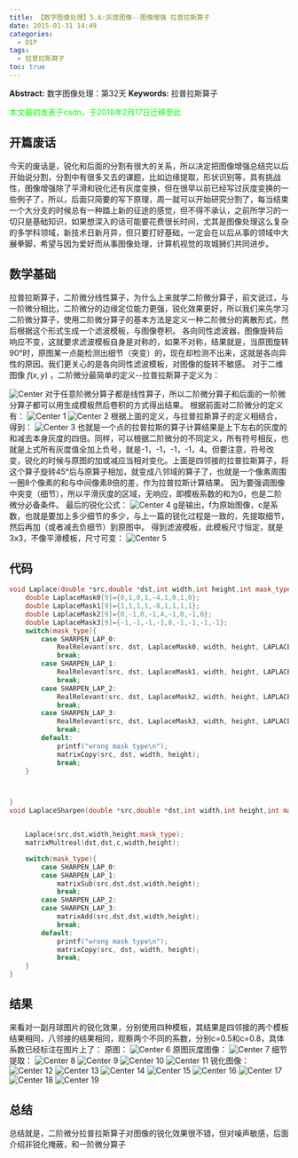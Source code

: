 ```yaml
---
title: 【数字图像处理】5.6:灰度图像--图像增强 拉普拉斯算子
date: 2015-01-31 14:49
categories:
  - DIP
tags:
  - 拉普拉斯算子
toc: true
---
```

**Abstract:** 数字图像处理：第32天
**Keywords:** 拉普拉斯算子
<!--more-->
<font color="00FF00">本文最初发表于csdn，于2018年2月17日迁移至此</font>
## 开篇废话
今天的废话是，锐化和后面的分割有很大的关系，所以决定把图像增强总结完以后开始说分割，分割中有很多又去的课题，比如边缘提取，形状识别等，具有挑战性，图像增强除了平滑和锐化还有灰度变换，但在很早以前已经写过灰度变换的一些例子了，所以，后面只简要的写下原理，周一就可以开始研究分割了，每当结束一个大分支的时候总有一种踏上新的征途的感觉，但不得不承认，之前所学习的一切只是基础知识，如果想深入的话可能要花费很长时间，尤其是图像处理这么复杂的多学科领域，新技术日新月异，但只要打好基础，一定会在以后从事的领域中大展拳脚，希望与因为爱好而从事图像处理，计算机视觉的攻城狮们共同进步。
## 数学基础
拉普拉斯算子，二阶微分线性算子，为什么上来就学二阶微分算子，前文说过，与一阶微分相比，二阶微分的边缘定位能力更强，锐化效果更好，所以我们来先学习二阶微分算子，使用二阶微分算子的基本方法是定义一种二阶微分的离散形式，然后根据这个形式生成一个滤波模板，与图像卷积。
各向同性滤波器，图像旋转后响应不变，这就要求滤波模板自身是对称的，如果不对称，结果就是，当原图旋转90°时，原图某一点能检测出细节（突变）的，现在却检测不出来，这就是各向异性的原因。我们更关心的是各向同性滤波模板，对图像的旋转不敏感。
对于二维图像 $f(x,y)$ ，二阶微分最简单的定义--拉普拉斯算子定义为：

![Center][]
对于任意阶微分算子都是线性算子，所以二阶微分算子和后面的一阶微分算子都可以用生成模板然后卷积的方式得出结果。
根据前面对二阶微分的定义有：
![Center 1][]
![Center 2][]
根据上面的定义，与拉普拉斯算子的定义相结合，得到：
![Center 3][]
也就是一个点的拉普拉斯的算子计算结果是上下左右的灰度的和减去本身灰度的四倍。同样，可以根据二阶微分的不同定义，所有符号相反，也就是上式所有灰度值全加上负号，就是-1，-1，-1，-1，4。但要注意，符号改变，锐化的时候与原图的加或减应当相对变化。上面是四邻接的拉普拉斯算子，将这个算子旋转45°后与原算子相加，就变成八邻域的算子了，也就是一个像素周围一圈8个像素的和与中间像素8倍的差，作为拉普拉斯计算结果。
因为要强调图像中突变（细节），所以平滑灰度的区域，无响应，即模板系数的和为0，也是二阶微分必备条件。
最后的锐化公式：
![Center 4][]
g是输出，f为原始图像，c是系数，也就是要加上多少细节的多少，与上一篇的锐化过程是一致的，先提取细节，然后再加（或者减去负细节）到原图中。
得到滤波模板，此模板尺寸恒定，就是3x3，不像平滑模板，尺寸可变：
![Center 5][]

## 代码
```c++
void Laplace(double *src,double *dst,int width,int height,int mask_type){
    double LaplaceMask0[9]={0,1,0,1,-4,1,0,1,0};
    double LaplaceMask1[9]={1,1,1,1,-8,1,1,1,1};
    double LaplaceMask2[9]={0,-1,0,-1,4,-1,0,-1,0};
    double LaplaceMask3[9]={-1,-1,-1,-1,8,-1,-1,-1,-1};
    switch(mask_type){
        case SHARPEN_LAP_0:
            RealRelevant(src, dst, LaplaceMask0, width, height, LAPLACE_MASK_SIZE,LAPLACE_MASK_SIZE);
            break;
        case SHARPEN_LAP_1:
            RealRelevant(src, dst, LaplaceMask1, width, height, LAPLACE_MASK_SIZE,LAPLACE_MASK_SIZE);
            break;
        case SHARPEN_LAP_2:
            RealRelevant(src, dst, LaplaceMask2, width, height, LAPLACE_MASK_SIZE,LAPLACE_MASK_SIZE);
            break;
        case SHARPEN_LAP_3:
            RealRelevant(src, dst, LaplaceMask3, width, height, LAPLACE_MASK_SIZE,LAPLACE_MASK_SIZE);
            break;
        default:
            printf("wrong mask type\n");
            matrixCopy(src, dst, width, height);
            break;
    }



}
void LaplaceSharpen(double *src,double *dst,int width,int height,int mask_type,double c){


    Laplace(src,dst,width,height,mask_type);
    matrixMultreal(dst,dst,c,width,height);

    switch(mask_type){
        case SHARPEN_LAP_0:
        case SHARPEN_LAP_1:
            matrixSub(src,dst,dst,width,height);
            break;
        case SHARPEN_LAP_2:
        case SHARPEN_LAP_3:
            matrixAdd(src,dst,dst,width,height);
            break;
        default:
            printf("wrong mask type\n");
            matrixCopy(src, dst, width, height);
            break;
    }
}
```
## 结果
来看对一副月球图片的锐化效果，分别使用四种模板，其结果是四邻接的两个模板结果相同，八邻接的结果相同，观察两个不同的系数，分别c=0.5和c=0.8，具体系数已经标注在图片上了：
原图：
![Center 6][]
原图灰度图像：
![Center 7][]
细节提取：
![Center 8][]
![Center 9][]
![Center 10][]
![Center 11][]
锐化图像：
![Center 12][]
![Center 13][]
![Center 14][]
![Center 15][]
![Center 16][]
![Center 17][]
![Center 18][]
![Center 19][]
## 总结
总结就是，二阶微分拉普拉斯算子对图像的锐化效果很不错，但对噪声敏感，后面介绍非锐化掩蔽，和一阶微分算子


[Center]: https://tony4ai-1251394096.cos.ap-hongkong.myqcloud.com/blog_images/DIP-5-6-灰度图像-图像增强-拉普拉斯算子/20150131135408892.png
[Center 1]: https://tony4ai-1251394096.cos.ap-hongkong.myqcloud.com/blog_images/DIP-5-6-灰度图像-图像增强-拉普拉斯算子/20150131135715051.png
[Center 2]: https://tony4ai-1251394096.cos.ap-hongkong.myqcloud.com/blog_images/DIP-5-6-灰度图像-图像增强-拉普拉斯算子/20150131135725518.png
[Center 3]: https://tony4ai-1251394096.cos.ap-hongkong.myqcloud.com/blog_images/DIP-5-6-灰度图像-图像增强-拉普拉斯算子/20150131135933220.png
[Center 4]: https://tony4ai-1251394096.cos.ap-hongkong.myqcloud.com/blog_images/DIP-5-6-灰度图像-图像增强-拉普拉斯算子/20150131140714026.png
[Center 5]: https://tony4ai-1251394096.cos.ap-hongkong.myqcloud.com/blog_images/DIP-5-6-灰度图像-图像增强-拉普拉斯算子/20150131142008177.png
[Center 6]: https://tony4ai-1251394096.cos.ap-hongkong.myqcloud.com/blog_images/DIP-5-6-灰度图像-图像增强-拉普拉斯算子/20150131143951412.png
[Center 7]: https://tony4ai-1251394096.cos.ap-hongkong.myqcloud.com/blog_images/DIP-5-6-灰度图像-图像增强-拉普拉斯算子/20150131144013096.jpg
[Center 8]: https://tony4ai-1251394096.cos.ap-hongkong.myqcloud.com/blog_images/DIP-5-6-灰度图像-图像增强-拉普拉斯算子/20150131144029815.png
[Center 9]: https://tony4ai-1251394096.cos.ap-hongkong.myqcloud.com/blog_images/DIP-5-6-灰度图像-图像增强-拉普拉斯算子/20150131144115262.png
[Center 10]: https://tony4ai-1251394096.cos.ap-hongkong.myqcloud.com/blog_images/DIP-5-6-灰度图像-图像增强-拉普拉斯算子/20150131144127055.png
[Center 11]: https://tony4ai-1251394096.cos.ap-hongkong.myqcloud.com/blog_images/DIP-5-6-灰度图像-图像增强-拉普拉斯算子/20150131144555794.png
[Center 12]: https://tony4ai-1251394096.cos.ap-hongkong.myqcloud.com/blog_images/DIP-5-6-灰度图像-图像增强-拉普拉斯算子/20150131144006837.png
[Center 13]: https://tony4ai-1251394096.cos.ap-hongkong.myqcloud.com/blog_images/DIP-5-6-灰度图像-图像增强-拉普拉斯算子/20150131144208536.png
[Center 14]: https://tony4ai-1251394096.cos.ap-hongkong.myqcloud.com/blog_images/DIP-5-6-灰度图像-图像增强-拉普拉斯算子/20150131144226304.jpg
[Center 15]: https://tony4ai-1251394096.cos.ap-hongkong.myqcloud.com/blog_images/DIP-5-6-灰度图像-图像增强-拉普拉斯算子/20150131144206021.jpg
[Center 16]: https://tony4ai-1251394096.cos.ap-hongkong.myqcloud.com/blog_images/DIP-5-6-灰度图像-图像增强-拉普拉斯算子/20150131144301092.png
[Center 17]: https://tony4ai-1251394096.cos.ap-hongkong.myqcloud.com/blog_images/DIP-5-6-灰度图像-图像增强-拉普拉斯算子/20150131144243711.png
[Center 18]: https://tony4ai-1251394096.cos.ap-hongkong.myqcloud.com/blog_images/DIP-5-6-灰度图像-图像增强-拉普拉斯算子/20150131144403099.jpg
[Center 19]: https://tony4ai-1251394096.cos.ap-hongkong.myqcloud.com/blog_images/DIP-5-6-灰度图像-图像增强-拉普拉斯算子/20150131144304927.jpg
